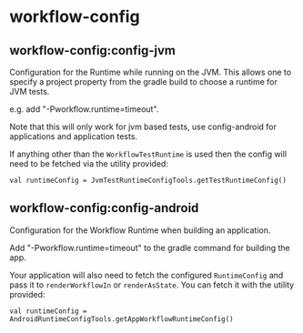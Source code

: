 # workflow-config

## workflow-config:config-jvm

Configuration for the Runtime while running on the JVM. This allows one to specify a project
property from the gradle build to choose a runtime for JVM tests.

e.g. add "-Pworkflow.runtime=timeout".

Note that this will only work for jvm based tests, use config-android for applications and
application tests.

If anything other than the `WorkflowTestRuntime` is used then the config will need to be fetched
via the utility provided:

`val runtimeConfig = JvmTestRuntimeConfigTools.getTestRuntimeConfig()`

## workflow-config:config-android

Configuration for the Workflow Runtime when building an application.

Add "-Pworkflow.runtime=timeout" to the gradle command for building the app.

Your application will also need to fetch the configured `RuntimeConfig` and pass it to
`renderWorkflowIn` or `renderAsState`. You can fetch it with the utility provided:

`val runtimeConfig = AndroidRuntimeConfigTools.getAppWorkflowRuntimeConfig()`
